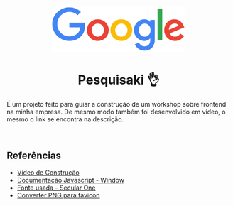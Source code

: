 <p align="center"><img src="./img/google-logo.png" width="300"/></p>

<h1 align="center">Pesquisaki 👌</h1>

É um projeto feito para guiar a construção de um workshop sobre frontend na minha empresa. De mesmo modo também foi desenvolvido em vídeo, o mesmo o link se encontra na descrição.

<br/>

## Referências

- <a target="_blank" href="#">Vídeo de Construção</a>
- <a target="_blank" href="#">Documentação Javascript - Window</a>
- <a target="_blank" href="#">Fonte usada - Secular One</a>
- <a target="_blank" href="https://favicon.io/favicon-converter/">Converter PNG para favicon</a>
